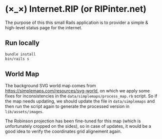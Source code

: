 # (×\_×) Internet.RIP (or RIPinter.net)

The purpose of this this small Rails application is to provider a simple & high-level status page for the internet.

## Run locally

```sh
bundle install
bin/rails s
```

## World Map

The background SVG world map comes from https://simplemaps.com/resources/svg-world, on which we apply some fixes for inconsistencies in the `data/simplemaps/process_map.rb` script. So if the map needs updating, we should update the file in `data/simplemaps` and then run the script again to generate the processed version in `lib/assets/images`.

The Robinson projection has been fine-tuned for this map (which is unfortunately cropped on the sides), so in case of updates, it would be a good idea to verify the coordinates grid alignement again.